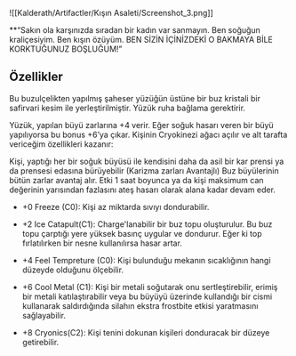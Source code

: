 
![[Kalderath/Artifactler/Kışın Asaleti/Screenshot_3.png]]

**“Sakın ola karşınızda sıradan bir kadın var sanmayın. Ben soğuğun kraliçesiyim. Ben kışın özüyüm. BEN SİZİN İÇİNİZDEKİ O BAKMAYA BİLE KORKTUĞUNUZ BOŞLUĞUM!”


## Özellikler


Bu buzulçelikten yapılmış şaheser yüzüğün üstüne bir buz kristali bir safirvari kesim ile yerleştirilmiştir. Yüzük ruha bağlama gerektirir. 

Yüzük, yapılan büyü zarlarına +4 verir. Eğer soğuk hasarı veren bir büyü yapılıyorsa bu bonus +6’ya çıkar. Kişinin Cryokinezi ağacı açılır ve alt tarafta vericeğim özellikleri kazanır:

Kişi, yaptığı her bir soğuk büyüsü ile kendisini daha da asil bir kar prensi ya da prensesi edasına bürüyebilir (Karizma zarları Avantajlı) Buz büyülerinin bütün zarlar avantaj alır. Etki 1 saat boyunca ya da kişi maksimum can değerinin yarısından fazlasını ateş hasarı olarak alana kadar devam eder.


-   +0 Freeze (C0): Kişi az miktarda sıvıyı dondurabilir.
    
-   +2 Ice Catapult(C1): Charge'lanabilir bir buz topu oluşturulur. Bu buz topu çarptığı yere yüksek basınç uygular ve dondurur. Eğer ki top fırlatılırken bir nesne kullanılırsa hasar artar.
    
-   +4 Feel Tempreture (C0): Kişi bulunduğu mekanın sıcaklığının hangi düzeyde olduğunu ölçebilir.
    
-   +6 Cool Metal (C1): Kişi bir metali soğutarak onu sertleştirebilir, erimiş bir metali katılaştırabilir veya bu büyüyü üzerinde kullandığı bir cismi kullanarak saldırdığında silahın ekstra frostbite etkisi yaratmasını sağlayabilir.
    
-   +8 Cryonics(C2): Kişi tenini dokunan kişileri donduracak bir düzeye getirebilir.
    
